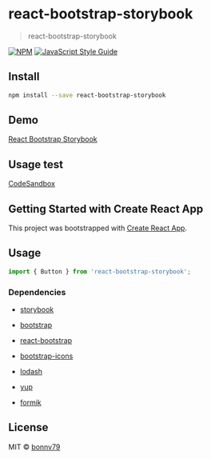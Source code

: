 # react-bootstrap-storybook

> react-bootstrap-storybook

[![NPM](https://img.shields.io/npm/v/react-bootstrap-storybook.svg)](https://www.npmjs.com/package/react-bootstrap-storybook) [![JavaScript Style Guide](https://img.shields.io/badge/code_style-standard-brightgreen.svg)](https://standardjs.com)

## Install

```bash
npm install --save react-bootstrap-storybook
```

## Demo
<a href="https://bonnv79.github.io/react-bootstrap-storybook/">React Bootstrap Storybook</a>

## Usage test
<a href="https://codesandbox.io/s/react-bootstrap-storybook-yymqk2">CodeSandbox</a>

## Getting Started with Create React App

This project was bootstrapped with [Create React App](https://github.com/facebook/create-react-app).

## Usage

```jsx
import { Button } from 'react-bootstrap-storybook';
```

### Dependencies

- [storybook](https://storybook.js.org/docs/react/get-started/introduction)

- [bootstrap](https://react-bootstrap.github.io/getting-started/introduction/)

- [react-bootstrap](https://react-bootstrap.github.io/components/alerts/)

- [bootstrap-icons](https://icons.getbootstrap.com/)

- [lodash](https://lodash.com/)

- [yup](https://www.npmjs.com/package/yup)

- [formik](https://formik.org/)

## License

MIT © [bonnv79](https://github.com/bonnv79)
